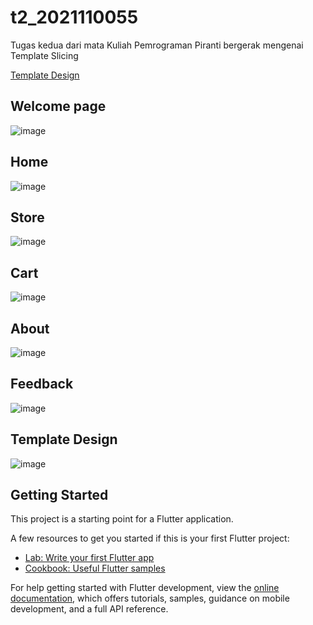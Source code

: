 # t2_2021110055

Tugas kedua dari mata Kuliah Pemrograman Piranti bergerak mengenai Template Slicing

[Template Design](https://dribbble.com/shots/16079403-Vegetables-Order-App)

## Welcome page
![image](https://github.com/user-attachments/assets/0bfd8de9-96d6-4f4b-a032-dab702db4536)

## Home
![image](https://github.com/user-attachments/assets/c02fcd15-8bdb-4f83-b9b7-8134968c4ce2)

## Store
![image](https://github.com/user-attachments/assets/ba256b90-68be-45c1-a8d2-d18c5a0031fb)

## Cart
![image](https://github.com/user-attachments/assets/2e340f3c-801d-4732-881d-e48ae665938e)

## About
![image](https://github.com/user-attachments/assets/97f57680-abdc-48a8-8e54-629edab37cec)

## Feedback
![image](https://github.com/user-attachments/assets/792e61ee-e4b2-4934-8b73-01590c29cb41)

## Template Design
![image](https://github.com/user-attachments/assets/5a912b5d-319a-4c29-aa36-667ebc0f1c7b)


## Getting Started

This project is a starting point for a Flutter application.

A few resources to get you started if this is your first Flutter project:

- [Lab: Write your first Flutter app](https://docs.flutter.dev/get-started/codelab)
- [Cookbook: Useful Flutter samples](https://docs.flutter.dev/cookbook)


For help getting started with Flutter development, view the
[online documentation](https://docs.flutter.dev/), which offers tutorials,
samples, guidance on mobile development, and a full API reference.
